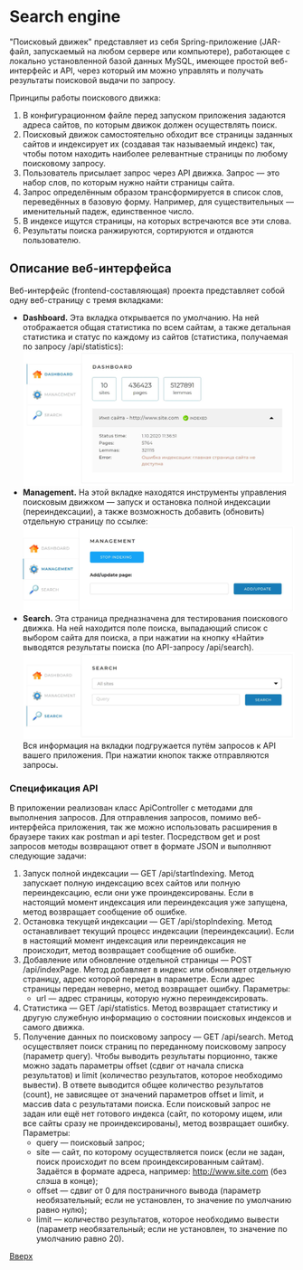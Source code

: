 # Search engine <a id="anchor"></a>
"Поисковый движек" представляет из себя Spring-приложение (JAR-файл, запускаемый на любом сервере или компьютере), работающее с локально установленной базой данных MySQL, имеющее простой веб-интерфейс и API, через который им можно управлять и получать результаты поисковой выдачи по запросу.

Принципы работы поискового движка:
1. В конфигурационном файле перед запуском приложения задаются адреса сайтов, по которым движок должен осуществлять поиск.
2. Поисковый движок самостоятельно обходит все страницы заданных сайтов и индексирует их (создавая так называемый индекс) так, чтобы потом находить наиболее релевантные страницы по любому поисковому запросу.
3. Пользователь присылает запрос через API движка. Запрос — это набор слов, по которым нужно найти страницы сайта.
4. Запрос определённым образом трансформируется в список слов, переведённых в базовую форму. Например, для существительных — именительный падеж, единственное число.
5. В индексе ищутся страницы, на которых встречаются все эти слова.
6. Результаты поиска ранжируются, сортируются и отдаются пользователю.

## Описание веб-интерфейса
Веб-интерфейс (frontend-составляющая) проекта представляет собой одну веб-страницу с тремя вкладками:
- __Dashboard.__ Эта вкладка открывается по умолчанию. На ней отображается общая статистика по всем сайтам, а также детальная статистика и статус по каждому из сайтов (статистика, получаемая по запросу /api/statistics):
![dashboard](pic/dashboard.jpg)
- __Management.__ На этой вкладке находятся инструменты управления поисковым движком — запуск и остановка полной индексации (переиндексации), а также возможность добавить (обновить) отдельную страницу по ссылке:
![dashboard](pic/management.jpg)
- __Search.__ Эта страница предназначена для тестирования поискового движка. На ней находится поле поиска, выпадающий список с выбором сайта для поиска, а при нажатии на кнопку «Найти» выводятся результаты поиска (по API-запросу /api/search).
![dashboard](pic/search.jpg)
Вся информация на вкладки подгружается путём запросов к API вашего приложения. При нажатии кнопок также отправляются запросы.

### Спецификация API
В приложении реализован класс ApiController с методами для выполнения запросов. Для отправления запросов, помимо веб-интерфейса приложения, так же можно использовать расширения в браузере таких как postman и api tester. Посредством get и post запросов методы возвращают ответ в формате JSON и выполняют следующие задачи:
1. Запуск полной индексации — GET /api/startIndexing. Метод запускает полную индексацию всех сайтов или полную переиндексацию, если они уже проиндексированы. Если в настоящий момент индексация или переиндексация уже запущена, метод возвращает сообщение об ошибке.
2. Остановка текущей индексации — GET /api/stopIndexing. Метод останавливает текущий процесс индексации (переиндексации). Если в настоящий момент индексация или переиндексация не происходит, метод возвращает сообщение об ошибке.
3. Добавление или обновление отдельной страницы — POST /api/indexPage. Метод добавляет в индекс или обновляет отдельную страницу, адрес которой передан в параметре. Если адрес страницы передан неверно, метод возвращает ошибку. 
  Параметры:
    - url — адрес страницы, которую нужно переиндексировать.
4. Статистика — GET /api/statistics. Метод возвращает статистику и другую служебную информацию о состоянии поисковых индексов и самого движка.
5. Получение данных по поисковому запросу — GET /api/search. Метод осуществляет поиск страниц по переданному поисковому запросу (параметр query). Чтобы выводить результаты порционно, также можно задать параметры offset (сдвиг от начала списка результатов) и limit (количество результатов, которое необходимо вывести). В ответе выводится общее количество результатов (count), не зависящее от значений параметров offset и limit, и массив data с результатами поиска. Если поисковый запрос не задан или ещё нет готового индекса (сайт, по которому ищем, или все сайты сразу не проиндексированы), метод возвращает ошибку.
  Параметры:
    - query — поисковый запрос;
    - site — сайт, по которому осуществляется поиск (если не задан, поиск происходит по всем проиндексированным сайтам). Задаётся в формате адреса, например: http://www.site.com (без слэша в конце);
    - offset — сдвиг от 0 для постраничного вывода (параметр необязательный; если не установлен, то значение по умолчанию равно нулю);
    - limit — количество результатов, которое необходимо вывести (параметр необязательный; если не установлен, то значение по умолчанию равно 20).
    
[Вверх](#anchor)
